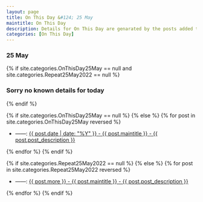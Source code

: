 ```yaml
---
layout: page
title: On This Day &#124; 25 May
maintitle: On This Day
description: Details for On This Day are genarated by the posts added to the website so the content is subject to changes/updates over time.
categories: [On This Day]
---
```


<h3>25 May</h3>

{% if site.categories.OnThisDay25May == null and site.categories.Repeat25May2022 == null %}
  <h3>Sorry no known details for today</h3>
{% endif %}

{% if site.categories.OnThisDay25May == null %}
{% else %}
{% for post in site.categories.OnThisDay25May reversed %}
<ul>
<li> ——: <a href="{{ post.url }}">{{ post.date | date: "%Y" }} - {{ post.maintitle }} - {{ post.post_description }}</a></li>
</ul>
{% endfor %}
{% endif %}

{% if site.categories.Repeat25May2022 == null %}
{% else %}
{% for post in site.categories.Repeat25May2022 reversed %}
<ul>
<li> ——: <a href="{{ post.url }}">{{ post.more }} - {{ post.maintitle }} - {{ post.post_description }}</a></li>
</ul>
{% endfor %}
{% endif %}
